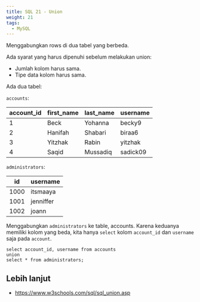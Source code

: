 ```yaml
---
title: SQL 21 - Union
weight: 21
tags:
  - MySQL
---
```


Menggabungkan rows di dua tabel yang berbeda.

Ada syarat yang harus dipenuhi sebelum melakukan union:
- Jumlah kolom harus sama.
- Tipe data kolom harus sama.

Ada dua tabel:

`accounts`:

| account_id | first_name | last_name | username |
|------------|------------|-----------|----------|
|          1 | Beck       | Yohanna   | becky9   |
|          2 | Hanifah    | Shabari   | biraa6   |
|          3 | Yitzhak    | Rabin     | yitzhak  |
|          4 | Saqid      | Mussadiq  | sadick09 |

`administrators`:

| id   | username  |
|------|-----------|
| 1000 | itsmaaya  |
| 1001 | jenniffer |
| 1002 | joann     |

Menggabungkan `administrators` ke table, accounts. Karena keduanya memiliki kolom yang beda, kita hanya `select` kolom `account_id` dan `username` saja pada `account`.

```mysql
select account_id, username from accounts
union
select * from administrators;
```

## Lebih lanjut

- https://www.w3schools.com/sql/sql_union.asp
